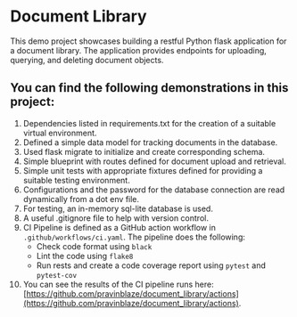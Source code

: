 # Document Library

This demo project showcases building a restful Python flask application for a document library.
The application provides endpoints for uploading, querying, and deleting document objects.

## You can find the following demonstrations in this project:

1. Dependencies listed in requirements.txt for the creation of a suitable virtual environment.
2. Defined a simple data model for tracking documents in the database.
3. Used flask migrate to initialize and create corresponding schema.
4. Simple blueprint with routes defined for document upload and retrieval.
5. Simple unit tests with appropriate fixtures defined for providing a suitable testing environment.
6. Configurations and the password for the database connection are read dynamically from a dot env file.
7. For testing, an in-memory sql-lite database is used.
8. A useful .gitignore file to help with version control.
9. CI Pipeline is  defined as a GitHub action workflow in `.github/workflows/ci.yaml`. The pipeline does the following:
    - Check code format using `black`
    - Lint the code using `flake8`
    - Run rests and create a code coverage report using `pytest` and `pytest-cov`
10. You can see the results of the CI pipeline runs here: [https://github.com/pravinblaze/document_library/actions](https://github.com/pravinblaze/document_library/actions).

